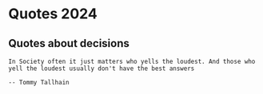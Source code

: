# Quotes 2024

##  Quotes about decisions

```{epigraph}
In Society often it just matters who yells the loudest. And those who yell the loudest usually don't have the best answers 

-- Tommy Tallhain
```